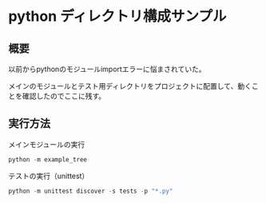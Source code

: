 # python ディレクトリ構成サンプル

## 概要

以前からpythonのモジュールimportエラーに悩まされていた。

メインのモジュールとテスト用ディレクトリをプロジェクトに配置して、動くことを確認したのでここに残す。

## 実行方法

メインモジュールの実行

```python
python -m example_tree
```

テストの実行（unittest）

```python
python -m unittest discover -s tests -p "*.py"
```
